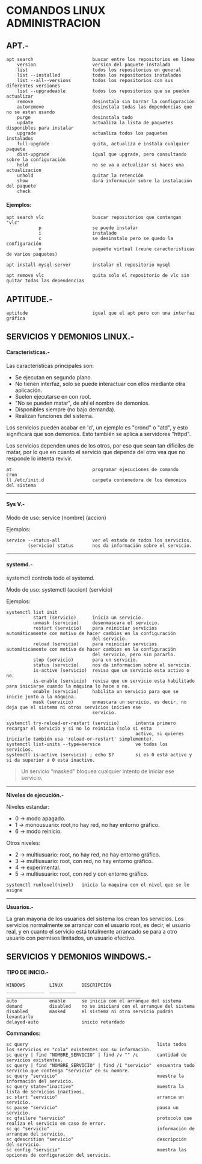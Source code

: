 <h1>COMANDOS LINUX ADMINISTRACION</h1>

<h2>APT.-</h2>

```
apt search                      buscar entre los repositorios en línea
    version                     version del paquete instalada
    list                        todos los repositorios en general
    list --installed            todos los repositorios instalados
    list --all--versions        todos los repositorios con sus diferentes versiones
    list --upgradeable          todos los repositorios que se pueden actualizar
    remove                      desinstala sin borrar la configuración                      
    autoremove                  desinstala todas las dependencias que no se estan usando
    purge                       desinstala todo
    update                      actualiza la lista de paquetes disponibles para instalar
    upgrade                     actualiza todos los paquetes instalados
    full-upgrade                quita, actualiza e instala cualquier paquete
    dist-upgrade                igual que upgrade, pero consultando sobre la configuración
    hold                        no se va a actualizar si haces una actualizacion
    unhold                      quitar la retención
    show                        dará información sobre la instalación del paquete
    check                   
```

<h4>Ejemplos:</h4>

```
apt search vlc                  buscar repositorios que contengan "vlc"
            p                   se puede instalar
            i                   instalado
            c                   se desinstalo pero se quedo la configuración
            v                   paquete virtual (reune caracteristicas de varios paquetes)

apt install mysql-server        instalar el repositorio mysql

apt remove vlc                  quita solo el repositorio de vlc sin quitar todas las dependencias
```
<h2>APTITUDE.-</h2>

```
aptitude                        igual que el apt pero con una interfaz gráfica
```

<h2>SERVICIOS Y DEMONIOS LINUX.-</h2>

<h4>Características.-</h4>

Las características principales son:

- Se ejecutan en segundo plano.
- No tienen interfaz, solo se puede interactuar con ellos mediante otra aplicación.
- Suelen ejecutarse en con root.
- "No se pueden matar", de ahí el nombre de demonios.
- Disponibles siempre (no bajo demanda).
- Realizan funciones del sistema.

Los servicios pueden acabar en 'd', un ejemplo es "crond" o "atd", y esto significará que son demonios. Esto también 
se aplica a servidores "httpd".
    
Los servicios dependen unos de los otros, por eso que sean tan dificiles de matar, por lo que en cuanto el servicio que
dependa del otro vea que no responde lo intenta revivir.

```
at                              programar ejecuciones de comando
cron
ll /etc/init.d                  carpeta contenedora de los demonios del sistema
```
--- 
<h4>Sys V.-</h4>

Modo de uso:        service (nombre) (accion)

Ejemplos:
    
```
service --status-all            ver el estado de todos los servicios.
        (servicio) status       nos da información sobre el servicio.
```
---
<h4>systemd.-</h4>

systemctl controla todo el systemd.
    
Modo de uso:        systemctl (accion) (servicio)
    
Ejemplos:
    
```
systemctl list init
          start (servicio)      inicia un servicio.
          unmask (servicio)     desenmascara el servicio.
          restart (servicio)    para reiniciar servicios automáticamente con motivo de hacer cambios en la configuración 
                                del servicio.
          reload (servicio)     para reiniciar servicios automáticamente con motivo de hacer cambios en la configuración
                                del servicio, pero sin pararlo.
          stop (servicio)       para un servicio.
          status (servicio)     nos da informacion sobre el servicio.
          is-active (servicio)  revisa que un servicio esta activo o no.
          is-enable (servicio)  revisa que un servicio esta habilitado para iniciarse cuando la máquina lo hace o no.
          enable (servicio)     habilita un servicio para que se inicie junto a la máquina.
          mask (servicio)       enmascara un servicio, es decir, no deja que el sistema ni otros servicios inicien ese 
                                servicio.
          
systemctl try-reload-or-restart (servicio)      intenta primero recargar el servicio y si no lo reinicia (solo si esta 
                                                activo, si quieres iniciarlo también usa 'reload-or-restart' simplemente).
systemctl list-units --type=service             ve todos los servicios.
systemctl is-active (servicio) ; echo $?        si es 0 está activo y si da superior a 0 está inactivo.

```
> Un servicio "masked" bloquea cualquier intento de iniciar ese servicio.
---
**Niveles de ejecución.-**

Niveles estandar:
- 0  ->  modo apagado.
- 1  ->  monousuario: root,no hay red, no hay entorno gráfico.
- 6  ->  modo reinicio.

Otros niveles:
- 2  ->  multiusuario: root, no hay red, no hay entorno gráfico.
- 3  ->  multiusuario: root, con red, no hay entorno gráfico.
- 4  ->  experimental.
- 5  ->  multiusuario: root, con red y con entorno gráfico.
```
systemctl runlevel(nivel)   inicia la maquina con el nivel que se le asigne
```
---
**Usuarios.-**

La gran mayoría de los usuarios del sistema los crean los servicios. Los servicios normalmente se arrancar con el usuario root, es decir, el usuario real, y en cuanto el servicio está totalmente arrancado se para a otro usuario con permisos limitados, un usuario efectivo.

<h2>SERVICIOS Y DEMONIOS WINDOWS.-</h2>

<h4>TIPO DE INICIO.-</h4>

```
WINDOWS         LINUX       DESCRIPCIÓN
______________  __________  __________________________________________________
auto            enable      se inicia con el arranque del sistema
demand          disabled    no se iniciará con el arranque del sistema
disabled        masked      el sistema ni otro servicio podrán levantarlo
delayed-auto                inicio retardado
```
**Commandos:**

```
sc query                                                lista todos los servicios en "cola" existentes con su información.
sc query | find "NOMBRE_SERVICIO" | find /v "" /c       cantidad de servicios existentes.
sc query | find "NOMBRE_SERVICIO" | find /i "servicio"  encuentra todo servicio que contenga "servicio" en su nombre.
sc query "servicio"                                     muestra la información del servicio.
sc query state="inactive"                               muestra la lista de servicios inactivos.
sc start "servicio"                                     arranca un servicio.
sc pause "servicio"                                     pausa un servicio.
sc qfailure "servicio"                                  protocolo que realiza el servicio en caso de error.
sc qc "servicio"                                        información de arranque del servicio.
sc qdescrition "servicio"                               descripción del servicio.
sc config "servicio"                                    muestra las opciones de configuración del servicio.
```

